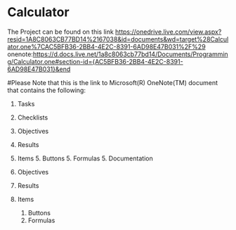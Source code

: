 # Calculator

The Project can be found on this link
https://onedrive.live.com/view.aspx?resid=1A8C8063CB77BD14%2167038&id=documents&wd=target%28Calculator.one%7CAC5BFB36-2BB4-4E2C-8391-6AD98E47B031%2F%29
onenote:https://d.docs.live.net/1a8c8063cb77bd14/Documents/Programming/Calculator.one#section-id={AC5BFB36-2BB4-4E2C-8391-6AD98E47B031}&end

#Please Note that this is the link to Microsoft(R) OneNote(TM) document that contains the following:
1. Tasks
2. Checklists
3. Objectives
4. Results
5. Items
   5. Buttons
   5. Formulas
   5. Documentation

1. Objectives
1. Results
1. Items
   1. Buttons
   1. Formulas
